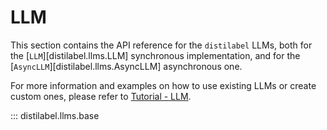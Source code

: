 # LLM

This section contains the API reference for the `distilabel` LLMs, both for the [`LLM`][distilabel.llms.LLM] synchronous implementation, and for the [`AsyncLLM`][distilabel.llms.AsyncLLM] asynchronous one.

For more information and examples on how to use existing LLMs or create custom ones, please refer to [Tutorial - LLM](../../sections/learn/tutorial/llm/index.md).

::: distilabel.llms.base
